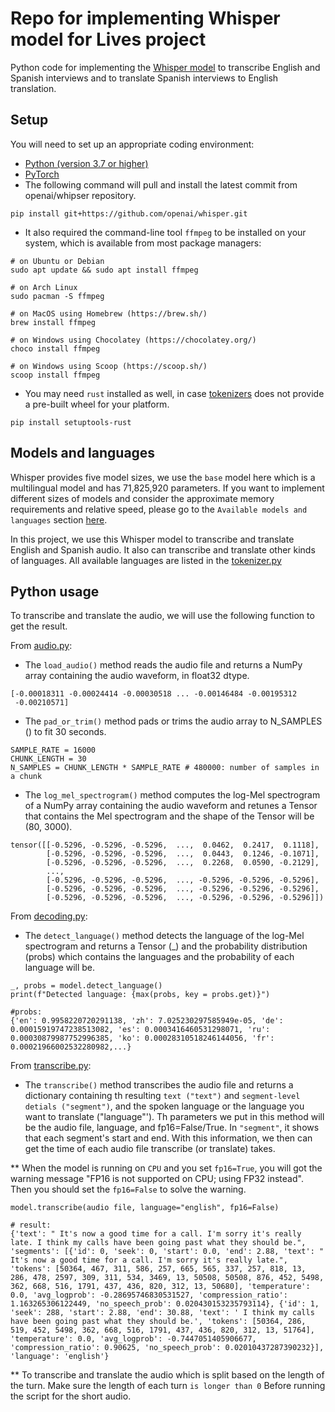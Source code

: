 # Repo for implementing Whisper model for Lives project 

Python code for implementing the [Whisper model](https://github.com/openai/whisper) to transcribe English and Spanish interviews and to translate Spanish interviews to English translation. 

## Setup 
You will need to set up an appropriate coding environment:

* [Python (version 3.7 or higher)](https://www.python.org/downloads/)
* [PyTorch](https://pytorch.org)
* The following command will pull and install the latest commit from openai/whipser repository.
```
pip install git+https://github.com/openai/whisper.git
```
* It also required the command-line tool ```ffmpeg``` to be installed on your system, which is available from most package managers:
```
# on Ubuntu or Debian
sudo apt update && sudo apt install ffmpeg

# on Arch Linux
sudo pacman -S ffmpeg

# on MacOS using Homebrew (https://brew.sh/)
brew install ffmpeg

# on Windows using Chocolatey (https://chocolatey.org/)
choco install ffmpeg

# on Windows using Scoop (https://scoop.sh/)
scoop install ffmpeg
```
* You may need ```rust``` installed as well, in case [tokenizers](https://pypi.org/project/tokenizers/) does not provide a pre-built wheel for your platform. 
```
pip install setuptools-rust
```
## Models and languages
Whisper provides five model sizes, we use the ```base``` model here which is a multilingual model and has 71,825,920 parameters. If you want to implement different sizes of models and consider the approximate memory requirements and relative speed, please go to the ```Available models and languages``` section [here](https://github.com/openai/whisper#readme).

In this project, we use this Whisper model to transcribe and translate English and Spanish audio. It also can transcribe and translate other kinds of languages. All available languages are listed in the [tokenizer.py](https://github.com/openai/whisper/blob/main/whisper/tokenizer.py)

## Python usage
To transcribe and translate the audio, we will use the following function to get the result. 

From [audio.py](https://github.com/openai/whisper/blob/main/whisper/audio.py):

* The ```load_audio()``` method reads the audio file and returns a NumPy array containing the audio waveform, in float32 dtype. 
```
[-0.00018311 -0.00024414 -0.00030518 ... -0.00146484 -0.00195312
 -0.00210571]
```

* The ```pad_or_trim()``` method pads or trims the audio array to N_SAMPLES () to fit 30 seconds.
```
SAMPLE_RATE = 16000
CHUNK_LENGTH = 30 
N_SAMPLES = CHUNK_LENGTH * SAMPLE_RATE # 480000: number of samples in a chunk
```

* The ```log_mel_spectrogram()``` method computes the log-Mel spectrogram of a NumPy array containing the audio waveform and retunes a Tensor that contains the Mel spectrogram and the shape of the Tensor will be (80, 3000). 
```
tensor([[-0.5296, -0.5296, -0.5296,  ...,  0.0462,  0.2417,  0.1118],
        [-0.5296, -0.5296, -0.5296,  ...,  0.0443,  0.1246, -0.1071],
        [-0.5296, -0.5296, -0.5296,  ...,  0.2268,  0.0590, -0.2129],
        ...,
        [-0.5296, -0.5296, -0.5296,  ..., -0.5296, -0.5296, -0.5296],
        [-0.5296, -0.5296, -0.5296,  ..., -0.5296, -0.5296, -0.5296],
        [-0.5296, -0.5296, -0.5296,  ..., -0.5296, -0.5296, -0.5296]])

```

From [decoding.py](https://github.com/openai/whisper/blob/main/whisper/decoding.py):

* The ```detect_language()``` method detects the language of the log-Mel spectrogram and returns a Tensor (_) and the probability distribution (probs) which contains the languages and the probability of each language will be. 

```
_, probs = model.detect_language()
print(f"Detected language: {max(probs, key = probs.get)}")

#probs:
{'en': 0.9958220720291138, 'zh': 7.025230297585949e-05, 'de': 0.00015919747238513082, 'es': 0.0003416460531298071, 'ru': 0.00030879987752996385, 'ko': 0.00028310518246144056, 'fr': 0.00021966002532280982,...}

```

From [transcribe.py](https://github.com/openai/whisper/blob/main/whisper/transcribe.py):

* The ```transcribe()``` method transcribes the audio file and returns a dictionary containing th resulting ```text ("text")``` and ```segment-level detials ("segment")```, and the spoken language or the language you want to translate ("language"'). Th parameters we put in this method will be the audio file, language, and fp16=False/True. In ```"segment"```, it shows that each segment's start and end. With this information, we then can get the time of each audio file transcribe (or translate) takes. 

** When the model is running on ```CPU``` and you set ```fp16=True```, you will got the warning message "FP16 is not supported on CPU; using FP32 instead". Then you should set the ```fp16=False``` to solve the warning. 

```
model.transcribe(audio file, language="english", fp16=False)

# result:
{'text': " It's now a good time for a call. I'm sorry it's really late. I think my calls have been going past what they should be.", 'segments': [{'id': 0, 'seek': 0, 'start': 0.0, 'end': 2.88, 'text': " It's now a good time for a call. I'm sorry it's really late.", 'tokens': [50364, 467, 311, 586, 257, 665, 565, 337, 257, 818, 13, 286, 478, 2597, 309, 311, 534, 3469, 13, 50508, 50508, 876, 452, 5498, 362, 668, 516, 1791, 437, 436, 820, 312, 13, 50680], 'temperature': 0.0, 'avg_logprob': -0.28695746830531527, 'compression_ratio': 1.163265306122449, 'no_speech_prob': 0.020430153235793114}, {'id': 1, 'seek': 288, 'start': 2.88, 'end': 30.88, 'text': ' I think my calls have been going past what they should be.', 'tokens': [50364, 286, 519, 452, 5498, 362, 668, 516, 1791, 437, 436, 820, 312, 13, 51764], 'temperature': 0.0, 'avg_logprob': -0.7447051405906677, 'compression_ratio': 0.90625, 'no_speech_prob': 0.02010437287390232}], 'language': 'english'}

```

** To transcribe and translate the audio which is split based on the length of the turn. Make sure the length of each turn ```is longer than 0``` Before running the script for the short audio.


